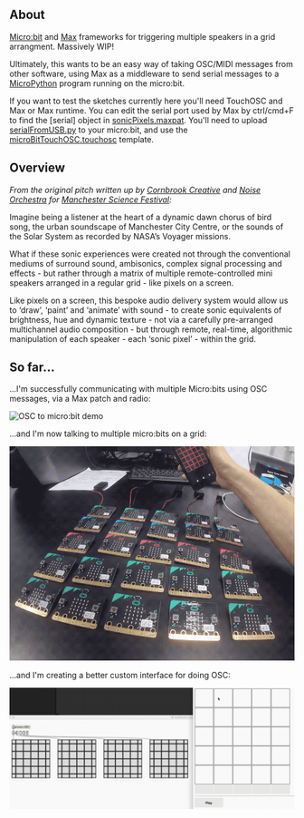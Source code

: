 ## About

[Micro:bit](http://microbit.org/) and [Max](https://cycling74.com) frameworks for triggering multiple speakers in a grid arrangment. Massively WIP!

Ultimately, this wants to be an easy way of taking OSC/MIDI messages from other software, using Max as a middleware to send serial messages to a [MicroPython](https://github.com/bbcmicrobit/micropython) program running on the micro:bit.

If you want to test the sketches currently here you'll need TouchOSC and Max or Max runtime. You can edit the serial port used by Max by ctrl/cmd+F to find the [serial] object in [sonicPixels.maxpat](https://github.com/jrmedd/SonicPixels/blob/master/sonicPixels.maxpat). You'll need to upload [serialFromUSB.py](https://github.com/jrmedd/SonicPixels/blob/master/serialFromUSB.py) to your micro:bit, and use the [microBitTouchOSC.touchosc](https://github.com/jrmedd/SonicPixels/blob/master/microBitTouchOSC.touchosc) template.

## Overview

_From the original pitch written up by [Cornbrook Creative](http://cornbrookcreative.uk/) and [Noise Orchestra](https://noiseorchestra.org/) for [Manchester Science Festival](http://www.manchestersciencefestival.com/):_

Imagine being a listener at the heart of a dynamic dawn chorus of bird song, the urban soundscape of Manchester City Centre, or the sounds of the Solar System as recorded by NASA’s Voyager missions.

What if these sonic experiences were created not through the conventional mediums of surround sound, ambisonics, complex signal processing and effects - but rather through a matrix of multiple remote-controlled mini speakers arranged in a regular grid - like pixels on a screen.

Like pixels on a screen, this bespoke audio delivery system would allow us to ‘draw’, ‘paint’ and ‘animate’ with sound - to create sonic equivalents of brightness, hue and dynamic texture - not via a carefully pre-arranged multichannel audio composition - but through remote, real-time, algorithmic manipulation of each speaker - each ‘sonic pixel’ - within the grid.

## So far...

...I'm successfully communicating with multiple Micro:bits using OSC messages, via a Max patch and radio:

![OSC to micro:bit demo](https://github.com/jrmedd/SonicPixels/blob/master/docs/in_action.gif?raw=true)

...and I'm now talking to multiple micro:bits on a grid:

![OSC to micro:bit grid](https://github.com/jrmedd/SonicPixels/blob/master/docs/grid_bits.gif?raw=true)

...and I'm creating a better custom interface for doing OSC:

![HTML OSC interface](https://github.com/jrmedd/SonicPixels/blob/master/docs/oscDemo.gif?raw=true)
